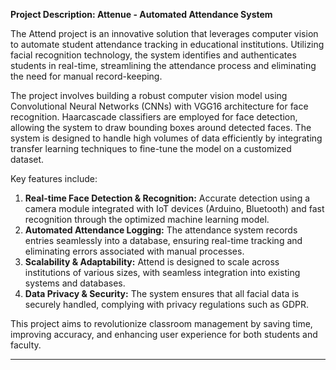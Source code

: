 **Project Description: Attenue - Automated Attendance System**

The Attend project is an innovative solution that leverages computer vision to automate student attendance tracking in educational institutions. Utilizing facial recognition technology, the system identifies and authenticates students in real-time, streamlining the attendance process and eliminating the need for manual record-keeping.

The project involves building a robust computer vision model using Convolutional Neural Networks (CNNs) with VGG16 architecture for face recognition. Haarcascade classifiers are employed for face detection, allowing the system to draw bounding boxes around detected faces. The system is designed to handle high volumes of data efficiently by integrating transfer learning techniques to fine-tune the model on a customized dataset.

Key features include:
1. **Real-time Face Detection & Recognition:** Accurate detection using a camera module integrated with IoT devices (Arduino, Bluetooth) and fast recognition through the optimized machine learning model.
2. **Automated Attendance Logging:** The attendance system records entries seamlessly into a database, ensuring real-time tracking and eliminating errors associated with manual processes.
3. **Scalability & Adaptability:** Attend is designed to scale across institutions of various sizes, with seamless integration into existing systems and databases.
4. **Data Privacy & Security:** The system ensures that all facial data is securely handled, complying with privacy regulations such as GDPR.

This project aims to revolutionize classroom management by saving time, improving accuracy, and enhancing user experience for both students and faculty.

---
